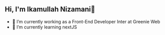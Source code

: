 ## Hi, I'm Ikamullah Nizamani👋
- 🔭 I’m currently working as a Front-End Developer Inter at Greenie Web
- 🌱 I’m currently learning nextJS
<!--
**Ikram001/Ikram001** is a ✨ _special_ ✨ repository because its `README.md` (this file) appears on your GitHub profile.

Here are some ideas to get you started:

- 🔭 I’m currently working on ...
- 🌱 I’m currently learning ...
- 👯 I’m looking to collaborate on ...
- 🤔 I’m looking for help with ...
- 💬 Ask me about ...
- 📫 How to reach me: ...
- 😄 Pronouns: ...
- ⚡ Fun fact: ...
-->
